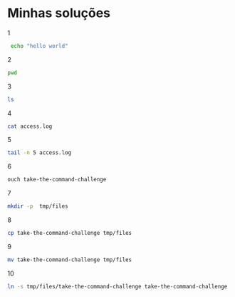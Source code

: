 
# Minhas soluções
1
```bash
 echo "hello world"
```  
2 
```bash
pwd
```  
3  
```bash
ls 
``` 
4 
```bash
cat access.log 
``` 
5 
```bash
tail -n 5 access.log  
```
6 
```bash 
ouch take-the-command-challenge 
```
7
```bash
mkdir -p  tmp/files  
```
8
```bash
cp take-the-command-challenge tmp/files 
```
9
```bash
mv take-the-command-challenge tmp/files  
```
10
```bash
ln -s tmp/files/take-the-command-challenge take-the-command-challenge
```